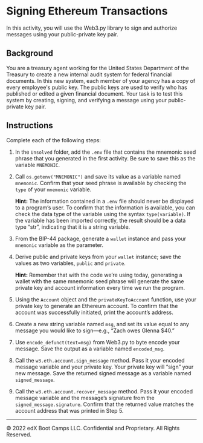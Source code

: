 # Signing Ethereum Transactions

In this activity, you will use the Web3.py library to sign and authorize messages using your public-private key pair.

## Background

You are a treasury agent working for the United States Department of the Treasury to create a new internal audit system for federal financial documents. In this new system, each member of your agency has a copy of every employee's public key. The public keys are used to verify who has published or edited a given financial document. Your task is to test this system by creating, signing, and verifying a message using your public-private key pair.

## Instructions

Complete each of the following steps:

1. In the `Unsolved` folder, add the `.env` file that contains the mnemonic seed phrase that you generated in the first activity. Be sure to save this as the variable `MNEMONIC`.

2. Call `os.getenv("MNEMONIC")` and save its value as a variable named `mnemonic`. Confirm that your seed phrase is available by checking the `type` of your `mnemonic` variable.

    **Hint:** The information contained in a `.env` file should never be displayed to a program’s user. To confirm that the information is available, you can check the data type of the variable using the syntax `type(variable)`. If the variable has been imported correctly, the result should be a data type “str”, indicating that it is a string variable.

3. From the BIP-44 package, generate a `wallet` instance and pass your `mnemonic` variable as the parameter.

4. Derive public and private keys from your `wallet` instance; save the values as two variables, `public` and `private`.

    **Hint:** Remember that with the code we’re using today, generating a wallet with the same mnemonic seed phrase will generate the same private key and account information every time we run the program.

5. Using the `Account` object and the `privateKeyToAccount` function, use your private key to generate an Ethereum account. To confirm that the account was successfully initiated, print the account’s address.

6. Create a new string variable named `msg`, and set its value equal to any message you would like to sign&mdash;e.g., “Zach owes Glenna $40.”

7. Use `encode_defunct(text=msg)` from Web3.py to byte encode your message. Save the output as a variable named `encoded_msg`.

8. Call the `w3.eth.account.sign_message` method. Pass it your encoded message variable and your private key. Your private key will “sign” your new message. Save the returned signed message as a variable named `signed_message`.

9. Call the `w3.eth.account.recover_message` method. Pass it your encoded message variable and the message’s signature from the `signed_message.signature`. Confirm that the returned value matches the account address that was printed in Step 5.

---

© 2022 edX Boot Camps LLC. Confidential and Proprietary. All Rights Reserved.

